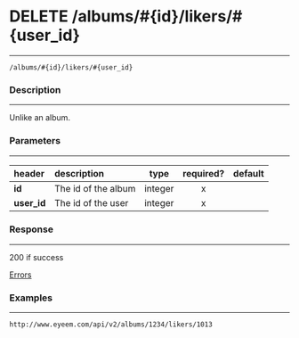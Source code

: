 # DELETE /albums/#{id}/likers/#{user_id} 
***
`/albums/#{id}/likers/#{user_id}`

### Description
***
Unlike an album.

### Parameters
***

|header| description| type |required? |default|
|:---------|:--------------|:----------:|:------------:|:------------:|
|**id**| The id of the album|integer|x||
|**user_id**| The id of the user|integer|x||

### Response
***


200 if success

[Errors](../../resources/errors.md#files)

### Examples
***

`http://www.eyeem.com/api/v2/albums/1234/likers/1013`






 